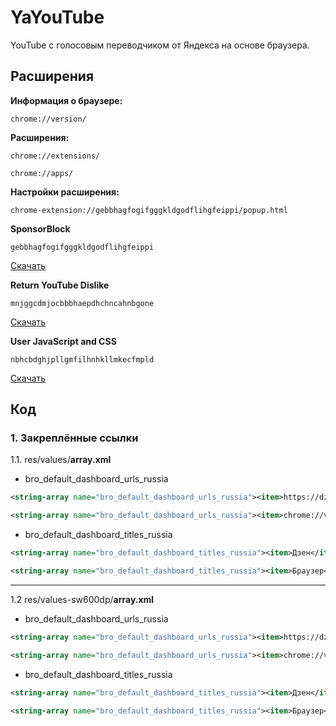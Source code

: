 # YaYouTube 

YouTube с голосовым переводчиком от Яндекса на основе браузера. 

## Расширения

**Информация о браузере:**

```
chrome://version/
```

**Расширения:**

```
chrome://extensions/
```

```
chrome://apps/
```

**Настройки расширения:**

```
chrome-extension://gebbhagfogifgggkldgodflihgfeippi/popup.html
```

**SponsorBlock**

```
gebbhagfogifgggkldgodflihgfeippi
```

[Скачать](https://chromewebstore.google.com/detail/sponsorblock-for-youtube/mnjggcdmjocbbbhaepdhchncahnbgone)

**Return YouTube Dislike**

```
mnjggcdmjocbbbhaepdhchncahnbgone
```

[Скачать](https://chromewebstore.google.com/detail/return-youtube-dislike/gebbhagfogifgggkldgodflihgfeippi)

**User JavaScript and CSS**

```
nbhcbdghjpllgmfilhnhkllmkecfmpld
```

[Скачать](https://chromewebstore.google.com/detail/user-javascript-and-css/nbhcbdghjpllgmfilhnhkllmkecfmpld)

## Код

### 1. Закреплённые ссылки

1.1. res/values/**array.xml**

- bro_default_dashboard_urls_russia

```xml
<string-array name="bro_default_dashboard_urls_russia"><item>https://dzen.ru/?clid=clid7</item><item>https://mail.yandex.ru</item><item>https://yandex.ru/games/?utm_source=tableau</item><item>https://m.vk.com</item><item>https://www.gosuslugi.ru</item><item>https://m.youtube.com</item><item>https://travel.yandex.ru</item><item>https://yandex.ru/pogoda</item><item>https://m.market.yandex.ru/?clid=2288493</item></string-array>
```

```xml
<string-array name="bro_default_dashboard_urls_russia"><item>chrome://version/</item><item>chrome://extensions/</item><item>https://m.youtube.com</item></string-array>
```

- bro_default_dashboard_titles_russia

```xml
<string-array name="bro_default_dashboard_titles_russia"><item>Дзен</item><item>Яндекс.Почта — бесплатная и надежная электронная почта</item><item>Игры</item><item>Мобильная версия ВКонтакте</item><item>Портал государственных услуг Российской Федерации</item><item>YouTube</item><item>Путешествия</item><item>Яндекс.Погода</item><item>Яндекс.Маркет — покупки с быстрой доставкой</item></string-array>
```

```xml
<string-array name="bro_default_dashboard_titles_russia"><item>Браузер</item><item>Расширения</item><item>YouTube</item></string-array>
```

-----

1.2 res/values-sw600dp/**array.xml**

- bro_default_dashboard_urls_russia

```xml
<string-array name="bro_default_dashboard_urls_russia"><item>https://dzen.ru</item><item>https://www.kinopoisk.ru</item><item>https://mail.yandex.ru</item><item>https://www.gosuslugi.ru</item><item>https://m.youtube.com</item><item>https://travel.yandex.ru</item><item>https://m.vk.com</item><item>https://market.yandex.ru/</item></string-array>
```

```xml
<string-array name="bro_default_dashboard_urls_russia"><item>chrome://version/</item><item>chrome://extensions/</item><item>https://m.youtube.com</item></string-array>
```

- bro_default_dashboard_titles_russia

```xml
<string-array name="bro_default_dashboard_titles_russia"><item>Дзен</item><item>Кинопоиск</item><item>Яндекс.Почта — бесплатная и надежная электронная почта</item><item>Портал государственных услуг Российской Федерации</item><item>YouTube</item><item>Путешествия</item><item>Мобильная версия ВКонтакте</item><item>Яндекс.Маркет — покупки с быстрой доставкой</item></string-array>
```

```xml
<string-array name="bro_default_dashboard_titles_russia"><item>Браузер</item><item>Расширения</item><item>YouTube</item></string-array>
```